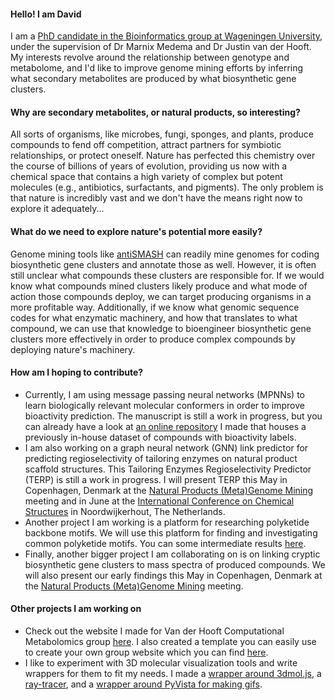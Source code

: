 #### Hello! I am David
I am a [PhD candidate in the Bioinformatics group at Wageningen University](https://www.wur.nl/en/Persons/David-D-David-Meijer-MSc.htm), under the supervision of Dr Marnix Medema and Dr Justin van der Hooft. My interests revolve around the relationship between genotype and metabolome, and I'd like to improve genome mining efforts by inferring what secondary metabolites are produced by what biosynthetic gene clusters.

#### Why are secondary metabolites, or natural products, so interesting? 
All sorts of organisms, like microbes, fungi, sponges, and plants, produce compounds to fend off competition, attract partners for symbiotic relationships, or protect oneself. Nature has perfected this chemistry over the course of billions of years of evolution, providing us now with a chemical space that contains a high variety of complex but potent molecules (e.g., antibiotics, surfactants, and pigments). The only problem is that nature is incredibly vast and we don't have the means right now to explore it adequately... 

#### What do we need to explore nature's potential more easily?
Genome mining tools like [antiSMASH](https://antismash.secondarymetabolites.org/) can readily mine genomes for coding biosynthetic gene clusters and annotate those as well. However, it is often still unclear what compounds these clusters are responsible for. If we would know what compounds mined clusters likely produce and what mode of action those compounds deploy, we can target producing organisms in a more profitable way. Additionally, if we know what genomic sequence codes for what enzymatic machinery, and how that translates to what compound, we can use that knowledge to bioengineer biosynthetic gene clusters more effectively in order to produce complex compounds by deploying nature's machinery.    

#### How am I hoping to contribute?
* Currently, I am using message passing neural networks (MPNNs) to learn biologically relevant molecular conformers in order to improve bioactivity prediction. The manuscript is still a work in progress, but you can already have a look at [an online repository](https://donphan-database.github.io/#/Molecule) I made that houses a previously in-house dataset of compounds with bioactivity labels.
* I am also working on a graph neural network (GNN) link predictor for predicting regioselectivity of tailoring enzymes on natural product scaffold structures. This Tailoring Enzymes Regioselectivity Predictor (TERP) is still a work in progress. I will present TERP this May in Copenhagen, Denmark at the [Natural Products (Meta)Genome Mining](https://cph-bioscience.com/en/events/natural-products-genome-mining) meeting and in June at the [International Conference on Chemical Structures](https://iccs-nl.org/) in Noordwijkerhout, The Netherlands. 
* Another project I am working is a platform for researching polyketide backbone motifs. We will use this platform for finding and investigating common polyketide motifs. You can some intermediate results [here](https://github.com/davidmeijer/monomer_aligner).
* Finally, another bigger project I am collaborating on is on linking cryptic biosynthetic gene clusters to mass spectra of produced compounds. We will also present our early findings this May in Copenhagen, Denmark at the [Natural Products (Meta)Genome Mining](https://cph-bioscience.com/en/events/natural-products-genome-mining) meeting.

#### Other projects I am working on
* Check out the website I made for Van der Hooft Computational Metabolomics group [here](https://vdhooftcompmet.github.io/). I also created a template you can easily use to create your own group website which you can find [here](https://github.com/vdhooftcompmet/group-website).
* I like to experiment with 3D molecular visualization tools and write wrappers for them to fit my needs. I made a [wrapper around 3dmol.js](https://github.com/davidmeijer/mol2html), a [ray-tracer](https://github.com/davidmeijer/molray), and a [wrapper around PyVista for making gifs](https://github.com/davidmeijer/pyvista-molecule).
